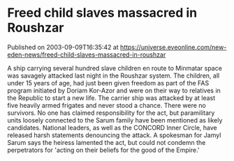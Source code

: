 # Freed child slaves massacred in Roushzar
Published on 2003-09-09T16:35:42 at https://universe.eveonline.com/new-eden-news/freed-child-slaves-massacred-in-roushzar

A ship carrying several hundred slave children en route to Minmatar space was savagely attacked last night in the Roushzar system. The children, all under 15 years of age, had just been given freedom as part of the FAS program initiated by Doriam Kor-Azor and were on their way to relatives in the Republic to start a new life. The carrier ship was attacked by at least five heavily armed frigates and never stood a chance. There were no survivors. No one has claimed responsibility for the act, but paramilitary units loosely connected to the Sarum family have been mentioned as likely candidates. National leaders, as well as the CONCORD Inner Circle, have released harsh statements denouncing the attack. A spokesman for Jamyl Sarum says the heiress lamented the act, but could not condemn the perpetrators for 'acting on their beliefs for the good of the Empire.'
